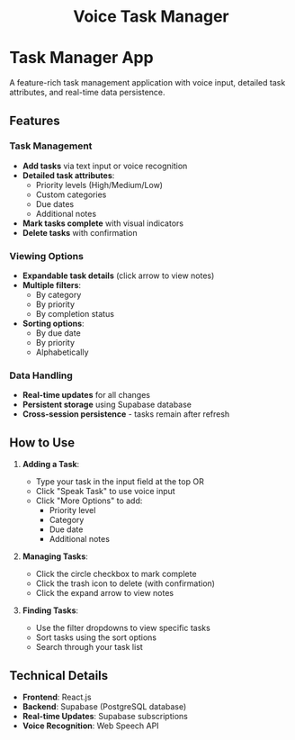 <h1 align="center">Voice Task Manager</h1>

# Task Manager App

A feature-rich task management application with voice input, detailed task attributes, and real-time data persistence.

## Features

### Task Management
- **Add tasks** via text input or voice recognition
- **Detailed task attributes**:
  - Priority levels (High/Medium/Low)
  - Custom categories
  - Due dates
  - Additional notes
- **Mark tasks complete** with visual indicators
- **Delete tasks** with confirmation

### Viewing Options
- **Expandable task details** (click arrow to view notes)
- **Multiple filters**:
  - By category
  - By priority
  - By completion status
- **Sorting options**:
  - By due date
  - By priority
  - Alphabetically

### Data Handling
- **Real-time updates** for all changes
- **Persistent storage** using Supabase database
- **Cross-session persistence** - tasks remain after refresh

## How to Use

1. **Adding a Task**:
   - Type your task in the input field at the top OR
   - Click "Speak Task" to use voice input
   - Click "More Options" to add:
     - Priority level
     - Category
     - Due date
     - Additional notes

2. **Managing Tasks**:
   - Click the circle checkbox to mark complete
   - Click the trash icon to delete (with confirmation)
   - Click the expand arrow to view notes


3. **Finding Tasks**:
   - Use the filter dropdowns to view specific tasks
   - Sort tasks using the sort options
   - Search through your task list

## Technical Details

- **Frontend**: React.js
- **Backend**: Supabase (PostgreSQL database)
- **Real-time Updates**: Supabase subscriptions
- **Voice Recognition**: Web Speech API
